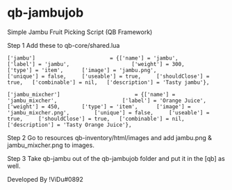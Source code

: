 # qb-jambujob
Simple Jambu Fruit Picking Script (QB Framework)

Step 1
Add these to qb-core/shared.lua

	['jambu'] 					 	 = {['name'] = 'jambu', 			    	    ['label'] = 'jambu', 					['weight'] = 300, 		['type'] = 'item', 		['image'] = 'jambu.png', 	    	    ['unique'] = false, 	['useable'] = true, 	['shouldClose'] = true,	  ['combinable'] = nil,   ['description'] = 'Tasty jambu'},
	
    ['jambu_mixcher'] 				         = {['name'] = 'jambu_mixcher', 			  	    ['label'] = 'Orange Juice', 			        ['weight'] = 450, 		['type'] = 'item', 		['image'] = 'jambu_mixcher.png', 	    ['unique'] = false, 	['useable'] = true, 	['shouldClose'] = true,	  ['combinable'] = nil,   ['description'] = 'Tasty Orange Juice'},

Step 2
Go to resources qb-inventory/html/images and add jambu.png & jambu_mixcher.png to images.

Step 3
Take qb-jambu out of the qb-jambujob folder and put it in the [qb] as well.

Developed By
!ViDu#0892
